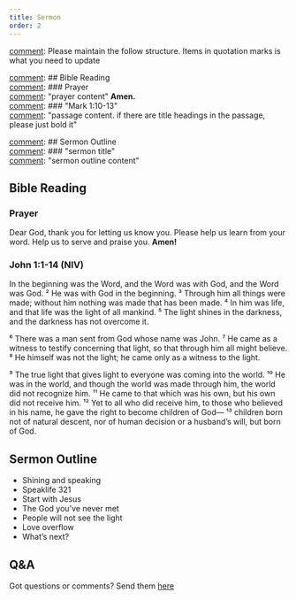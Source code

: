 ```yaml
---
title: Sermon 
order: 2
---
```


[comment]: Please maintain the follow structure. Items in quotation marks is what you need to update

[comment]: ## Bible Reading  
[comment]: ### Prayer  
[comment]: "prayer content"  **Amen.**  
[comment]:  ### "Mark 1:10-13"  
[comment]: "passage content. if there are title headings in the passage, please just bold it"  

[comment]: ## Sermon Outline  
[comment]: ### "sermon title"  
[comment]: "sermon outline content"  

[comment]: ------------------------------------------------------------------------------------
## Bible Reading
### Prayer
Dear God, thank you for letting us know you. Please help us learn from your word. Help us to serve and praise you. **Amen!**

### John 1:1-14 (NIV)

In the beginning was the Word, and the Word was with God, and the Word was God. ² He was with God in the beginning. ³ Through him all things were made; without him nothing was made that has been made. ⁴ In him was life, and that life was the light of all mankind. ⁵ The light shines in the darkness, and the darkness has not overcome it.

⁶ There was a man sent from God whose name was John. ⁷ He came as a witness to testify concerning that light, so that through him all might believe. ⁸ He himself was not the light; he came only as a witness to the light.

⁹ The true light that gives light to everyone was coming into the world. ¹⁰ He was in the world, and though the world was made through him, the world did not recognize him. ¹¹ He came to that which was his own, but his own did not receive him. ¹² Yet to all who did receive him, to those who believed in his name, he gave the right to become children of God— ¹³ children born not of natural descent, nor of human decision or a husband’s will, but born of God.


## Sermon Outline
- Shining and speaking
- Speaklife 321
- Start with Jesus
- The God you’ve never met
- People will not see the light
- Love overflow
- What’s next? 

## Q&A
Got questions or comments? Send them [here](https://tinyurl.com/SGHACQuestionsAnswers)
